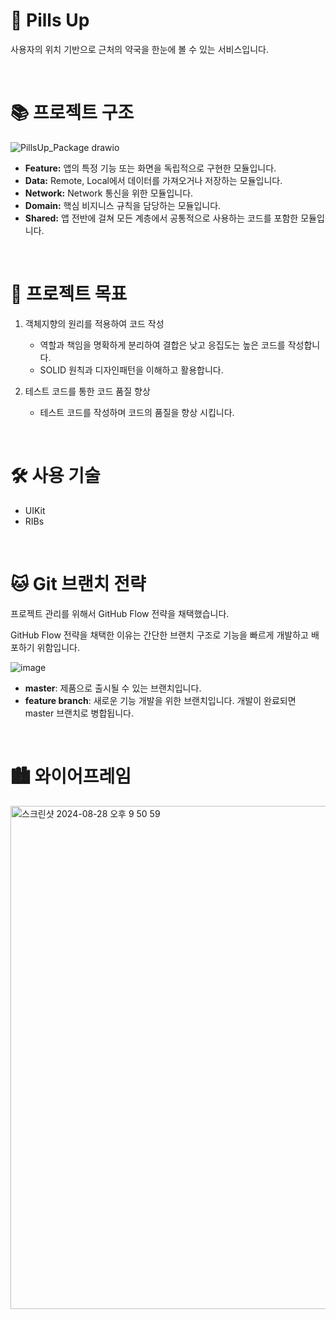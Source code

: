 # 💊 Pills Up
사용자의 위치 기반으로 근처의 약국을 한눈에 볼 수 있는 서비스입니다.

<br>

# 📚 프로젝트 구조
![PillsUp_Package drawio](https://github.com/user-attachments/assets/fec34211-b994-42f3-9987-08383ba68746)

- **Feature:** 앱의 특정 기능 또는 화면을 독립적으로 구현한 모듈입니다.
- **Data:** Remote, Local에서 데이터를 가져오거나 저장하는 모듈입니다.
- **Network:** Network 통신을 위한 모듈입니다.
- **Domain:** 핵심 비지니스 규칙을 담당하는 모듈입니다.
- **Shared:** 앱 전반에 걸쳐 모든 계층에서 공통적으로 사용하는 코드를 포함한 모듈입니다.

<br>

# 🎯 프로젝트 목표
1. 객체지향의 원리를 적용하여 코드 작성
   - 역할과 책임을 명확하게 분리하여 결합은 낮고 응집도는 높은 코드를 작성합니다.
   - SOLID 원칙과 디자인패턴을 이해하고 활용합니다.
     
3. 테스트 코드를 통한 코드 품질 향상
   - 테스트 코드를 작성하며 코드의 품질을 향상 시킵니다.

<br>

# 🛠️ 사용 기술
- UIKit
- RIBs

<br>

# 🐱 Git 브랜치 전략
프로젝트 관리를 위해서 GitHub Flow 전략을 채택했습니다.

GitHub Flow 전략을 채택한 이유는 간단한 브랜치 구조로 기능을 빠르게 개발하고 배포하기 위함입니다.

![image](https://github.com/user-attachments/assets/6fd39f71-cadf-4ab2-bae1-4c6315d788b8)

- **master**: 제품으로 출시될 수 있는 브랜치입니다.
- **feature branch**: 새로운 기능 개발을 위한 브랜치입니다. 개발이 완료되면 master 브랜치로 병합됩니다.

<br>

# 🏙️ 와이어프레임
<img width="805" alt="스크린샷 2024-08-28 오후 9 50 59" src="https://github.com/user-attachments/assets/ef8d6cfc-fe83-4c62-a2b8-985a89b0870a">
